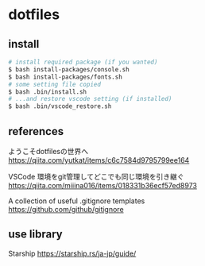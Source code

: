 # dotfiles

## install
```sh
# install required package (if you wanted)
$ bash install-packages/console.sh
$ bash install-packages/fonts.sh
# some setting file copied
$ bash .bin/install.sh
# ...and restore vscode setting (if installed)
$ bash .bin/vscode_restore.sh
```

## references
ようこそdotfilesの世界へ
https://qiita.com/yutkat/items/c6c7584d9795799ee164

VSCode 環境をgit管理してどこでも同じ環境を引き継ぐ
https://qiita.com/miiina016/items/018331b36ecf57ed8973

A collection of useful .gitignore templates
https://github.com/github/gitignore

## use library
Starship
https://starship.rs/ja-jp/guide/
